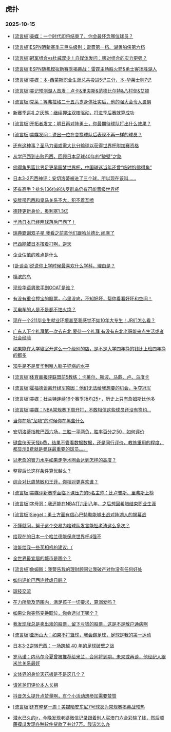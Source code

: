## 虎扑 
### 2025-10-15

+ [[流言板]美媒：一个时代即将结束了，你会最怀念哪位球员？](https://bbs.hupu.com/635171950.html)

+ [[流言板]ESPN晒新赛季三巨头级别：雷霆第一档、湖勇船侠第六档](https://bbs.hupu.com/635172670.html)

+ [[流言板]冠军组合vs杜威双少！自媒体发问：哪对组合的实力更强？](https://bbs.hupu.com/635172881.html)

+ [[流言板]ESPN随机模拟新赛季揭幕战：雷霆主场胜火箭&amp;勇士客场胜湖人](https://bbs.hupu.com/635175858.html)

+ [[流言板]美媒：本-西蒙斯职业生涯总共投进5记三分，本-华莱士则7记](https://bbs.hupu.com/635176763.html)

+ [[流言板]美记预测湖人首发：卢卡&amp;里夫斯&amp;范德比尔特&amp;八村垒&amp;艾顿](https://bbs.hupu.com/635172703.html)

+ [[流言板]克莱：等弗拉格二十五六岁身体壮实后，他的强大会令人畏惧](https://bbs.hupu.com/635176115.html)

+ [新赛季巡礼之灰熊：继续押注双核驱动，打进季后赛就算成功](https://bbs.hupu.com/635171805.html)

+ [[流言板]开拓者发文：明日再对阵勇士，你最期待球队打出什么效果？](https://bbs.hupu.com/635174029.html)

+ [[流言板]美媒发问：说出一位在变换球队后表现不再一样的球员？](https://bbs.hupu.com/635172091.html)

+ [还有这种事？圣马力诺或需大比分输球以获得世界杯附加赛资格](https://bbs.hupu.com/635169136.html)

+ [从学巴西到击败巴西，回顾日本足球40年的“破壁”之路](https://bbs.hupu.com/635175318.html)

+ [佛得角男篮比男足更早圆梦世界杯，中国球迷当年还曾“临时抱佛得角”](https://bbs.hupu.com/635167732.html)

+ [日本3-2巴西神评：安切洛蒂被进了三个球，所以现在该叫……](https://bbs.hupu.com/635174651.html)

+ [还有高手？排名136位的法罗群岛仍有可能晋级世界杯](https://bbs.hupu.com/635166826.html)

+ [安胖带巴西和皇马关系不大，犯不着互喷](https://bbs.hupu.com/635176204.html)

+ [德转更新身价，奥利塞1.3亿](https://bbs.hupu.com/635172246.html)

+ [半场日本已经两球落后巴西了！](https://bbs.hupu.com/635172723.html)

+ [瑞典霸训双子星 我看之前拿他们跟哈兰德比 闹麻了](https://bbs.hupu.com/635166851.html)

+ [巴西能被日本按着打啊，逆天](https://bbs.hupu.com/635173768.html)

+ [企业估值的难点是什么](https://bbs.hupu.com/635175680.html)

+ [[卧谈会]说说你上学时候最喜欢什么学科，理由是？](https://bbs.hupu.com/635174011.html)

+ [横滨的鸟](https://bbs.hupu.com/635174854.html)

+ [现役华语男歌手副GOAT是谁？](https://bbs.hupu.com/635171889.html)

+ [有没有重仓押宝的股票，心里没底，不知好坏，帮你看看好坏和空间！](https://bbs.hupu.com/635174695.html)

+ [买电车的人是不是都不怕火烧？](https://bbs.hupu.com/635176187.html)

+ [现在一个211毕业生就业环境甚至我感觉不如10年大专生！JR们怎么看？](https://bbs.hupu.com/635171592.html)

+ [广东人下个礼拜第一次去东北 要待一个礼拜 有没有东北老哥能来点生活或者社会经验](https://bbs.hupu.com/635176090.html)

+ [如果能在大学寝室开这么一个级别的店，是不是大学四年挣的钱比上班四年挣的都多](https://bbs.hupu.com/635171933.html)

+ [知乎是不是反华到殖人脑子犯病的水平](https://bbs.hupu.com/635173350.html)

+ [[流言板]体育画报评联盟前5教练：卡莱尔、斯波、马戴、卢、乌度卡](https://bbs.hupu.com/635177161.html)

+ [[流言板]霍福德谈离开绿军原因：他们无法给我想要的机会，争夺冠军](https://bbs.hupu.com/635177079.html)

+ [[流言板]美媒：杜兰特连续16个赛季场均25+，历史上只有詹姆斯比他多](https://bbs.hupu.com/635177422.html)

+ [[流言板]美媒：NBA常规赛下周开打，不敢相信这些球员还没有签约...](https://bbs.hupu.com/635177385.html)

+ [当你在喷“龙嗨”的时候你在黑些什么](https://bbs.hupu.com/635176511.html)

+ [安切洛蒂指教巴西六场，三胜一平两负，胜率百分之50，如何评价](https://bbs.hupu.com/635174920.html)

+ [键盘侠天天怪b费，结果不管看数据数据，还是同行评价，教练重用的程度，都显示B费就是曼联最重要的球员。。。](https://bbs.hupu.com/635168850.html)

+ [以老詹的智力水平如果走学术圈会达到怎样的高度？](https://bbs.hupu.com/635177140.html)

+ [整容后长这样条件算优越么？](https://bbs.hupu.com/635172797.html)

+ [综合对比周慧敏和王菲，你相对更喜欢谁？](https://bbs.hupu.com/635176086.html)

+ [[流言板]美媒评新赛季面临下课压力的5名主帅：比卢普斯、里弗斯上榜](https://bbs.hupu.com/635177525.html)

+ [[流言板]字母哥：我还能在NBA打六到八年，之后想回希腊结束职业生涯](https://bbs.hupu.com/635176676.html)

+ [[流言板]Siegel：勇士方面有信心巴特勒能够出战对阵湖人的揭幕战](https://bbs.hupu.com/635177270.html)

+ [不懂就问，努子这个交易为啥球队发言能扯老渣这么多次？](https://bbs.hupu.com/635168822.html)

+ [给现在的日本一个哈兰德能保底世界杯4强不](https://bbs.hupu.com/635173909.html)

+ [谁能给我一些买相机的建议:（](https://bbs.hupu.com/635174973.html)

+ [全世界最宜居的城市是哪个？](https://bbs.hupu.com/635176516.html)

+ [[流言板]詹姆斯：我警告我的理财顾问让我破产对你没有任何好处](https://bbs.hupu.com/635178042.html)

+ [如何评价巴西连续虐日韩？](https://bbs.hupu.com/635172581.html)

+ [球技交流](https://bbs.hupu.com/635177224.html)

+ [在力所能及范围内，满足孩子一切要求，算溺爱吗？](https://bbs.hupu.com/635175341.html)

+ [如果让你突然变换职位，你会选以下哪个？](https://bbs.hupu.com/635176178.html)

+ [我发现我总是卖出涨的股票，留下亏钱的股票，这是不是散户通病啊](https://bbs.hupu.com/635175233.html)

+ [[流言板]亚历山大：如果不打篮球，我会踢足球，足球是我的第一运动](https://bbs.hupu.com/635177217.html)

+ [日本3-2逆转巴西：一场跨越 40 年的足球破壁之战](https://bbs.hupu.com/635175933.html)

+ [罗马诺：内马尔今夏曾被推荐给米兰，合同将到期，未来或再谈，他经纪人跟米兰关系最好](https://bbs.hupu.com/635170552.html)

+ [文体界的身价天花板是不是这几个？](https://bbs.hupu.com/635176971.html)

+ [请爸爸们评价本人长相](https://bbs.hupu.com/635178181.html)

+ [抖音怎么提升点赞量啊，有个小活动想参加需要赞赞](https://bbs.hupu.com/635176297.html)

+ [[流言板]还有整整一周！美媒晒安东尼7号球衣为常规赛揭幕战预热](https://bbs.hupu.com/635177327.html)

+ [潜水已久的jr，今晚发现老婆微信记录跟着别人买澳门六合彩输了钱，然后顺藤摸瓜发现各种软件贷款了共计7万。我该怎么办](https://bbs.hupu.com/635178279.html)


